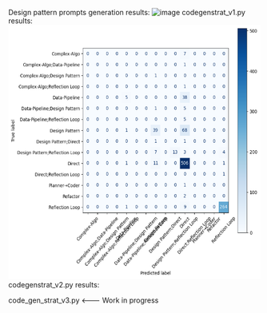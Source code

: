 Design pattern prompts generation results:
<img width="1046" height="509" alt="image" src="https://github.com/user-attachments/assets/41c6b732-66b0-4adc-a8bd-b7b9b9c292d6" />
codegenstrat_v1.py results:
<img width="1046" height="509" alt="image" src="https://github.com/iam3/code-generation-strategies/blob/main/download.png?raw=true" />
codegenstrat_v2.py results:



code_gen_strat_v3.py <--- Work in progress
